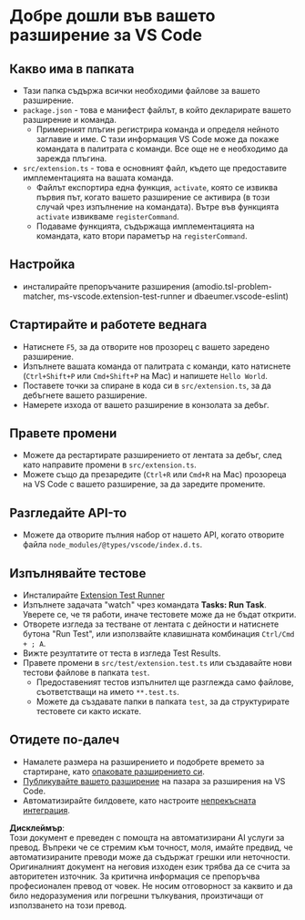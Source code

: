 # Добре дошли във вашето разширение за VS Code

## Какво има в папката

* Тази папка съдържа всички необходими файлове за вашето разширение.
* `package.json` - това е манифест файлът, в който декларирате вашето разширение и команда.
  * Примерният плъгин регистрира команда и определя нейното заглавие и име. С тази информация VS Code може да покаже командата в палитрата с команди. Все още не е необходимо да зарежда плъгина.
* `src/extension.ts` - това е основният файл, където ще предоставите имплементацията на вашата команда.
  * Файлът експортира една функция, `activate`, която се извиква първия път, когато вашето разширение се активира (в този случай чрез изпълнение на командата). Вътре във функцията `activate` извикваме `registerCommand`.
  * Подаваме функцията, съдържаща имплементацията на командата, като втори параметър на `registerCommand`.

## Настройка

* инсталирайте препоръчаните разширения (amodio.tsl-problem-matcher, ms-vscode.extension-test-runner и dbaeumer.vscode-eslint)

## Стартирайте и работете веднага

* Натиснете `F5`, за да отворите нов прозорец с вашето заредено разширение.
* Изпълнете вашата команда от палитрата с команди, като натиснете (`Ctrl+Shift+P` или `Cmd+Shift+P` на Mac) и напишете `Hello World`.
* Поставете точки за спиране в кода си в `src/extension.ts`, за да дебъгнете вашето разширение.
* Намерете изхода от вашето разширение в конзолата за дебъг.

## Правете промени

* Можете да рестартирате разширението от лентата за дебъг, след като направите промени в `src/extension.ts`.
* Можете също да презаредите (`Ctrl+R` или `Cmd+R` на Mac) прозореца на VS Code с вашето разширение, за да заредите промените.

## Разгледайте API-то

* Можете да отворите пълния набор от нашето API, когато отворите файла `node_modules/@types/vscode/index.d.ts`.

## Изпълнявайте тестове

* Инсталирайте [Extension Test Runner](https://marketplace.visualstudio.com/items?itemName=ms-vscode.extension-test-runner)
* Изпълнете задачата "watch" чрез командата **Tasks: Run Task**. Уверете се, че тя работи, иначе тестовете може да не бъдат открити.
* Отворете изгледа за тестване от лентата с дейности и натиснете бутона "Run Test", или използвайте клавишната комбинация `Ctrl/Cmd + ; A`.
* Вижте резултатите от теста в изгледа Test Results.
* Правете промени в `src/test/extension.test.ts` или създавайте нови тестови файлове в папката `test`.
  * Предоставеният тестов изпълнител ще разглежда само файлове, съответстващи на името `**.test.ts`.
  * Можете да създавате папки в папката `test`, за да структурирате тестовете си както искате.

## Отидете по-далеч

* Намалете размера на разширението и подобрете времето за стартиране, като [опаковате разширението си](https://code.visualstudio.com/api/working-with-extensions/bundling-extension).
* [Публикувайте вашето разширение](https://code.visualstudio.com/api/working-with-extensions/publishing-extension) на пазара за разширения на VS Code.
* Автоматизирайте билдовете, като настроите [непрекъсната интеграция](https://code.visualstudio.com/api/working-with-extensions/continuous-integration).

**Дисклеймър**:  
Този документ е преведен с помощта на автоматизирани AI услуги за превод. Въпреки че се стремим към точност, моля, имайте предвид, че автоматизираните преводи може да съдържат грешки или неточности. Оригиналният документ на неговия изходен език трябва да се счита за авторитетен източник. За критична информация се препоръчва професионален превод от човек. Не носим отговорност за каквито и да било недоразумения или погрешни тълкувания, произтичащи от използването на този превод.